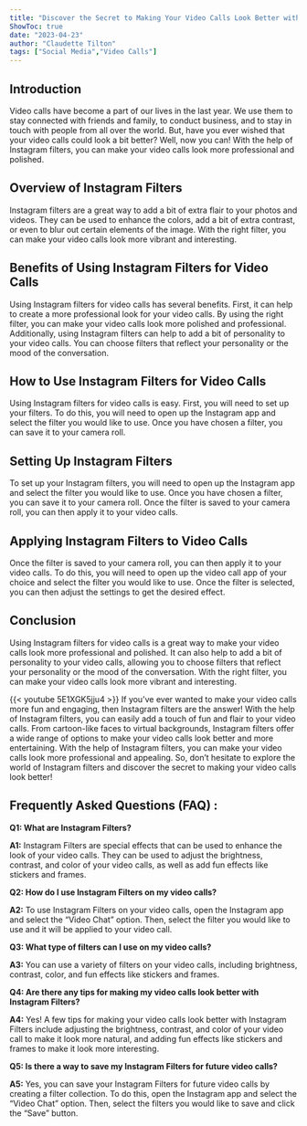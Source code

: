 ```yaml
---
title: "Discover the Secret to Making Your Video Calls Look Better with Instagram Filters!"
ShowToc: true 
date: "2023-04-23"
author: "Claudette Tilton" 
tags: ["Social Media","Video Calls"]
---
```

## Introduction

Video calls have become a part of our lives in the last year. We use them to stay connected with friends and family, to conduct business, and to stay in touch with people from all over the world. But, have you ever wished that your video calls could look a bit better? Well, now you can! With the help of Instagram filters, you can make your video calls look more professional and polished.

## Overview of Instagram Filters

Instagram filters are a great way to add a bit of extra flair to your photos and videos. They can be used to enhance the colors, add a bit of extra contrast, or even to blur out certain elements of the image. With the right filter, you can make your video calls look more vibrant and interesting.

## Benefits of Using Instagram Filters for Video Calls

Using Instagram filters for video calls has several benefits. First, it can help to create a more professional look for your video calls. By using the right filter, you can make your video calls look more polished and professional. Additionally, using Instagram filters can help to add a bit of personality to your video calls. You can choose filters that reflect your personality or the mood of the conversation.

## How to Use Instagram Filters for Video Calls

Using Instagram filters for video calls is easy. First, you will need to set up your filters. To do this, you will need to open up the Instagram app and select the filter you would like to use. Once you have chosen a filter, you can save it to your camera roll.

## Setting Up Instagram Filters

To set up your Instagram filters, you will need to open up the Instagram app and select the filter you would like to use. Once you have chosen a filter, you can save it to your camera roll. Once the filter is saved to your camera roll, you can then apply it to your video calls.

## Applying Instagram Filters to Video Calls

Once the filter is saved to your camera roll, you can then apply it to your video calls. To do this, you will need to open up the video call app of your choice and select the filter you would like to use. Once the filter is selected, you can then adjust the settings to get the desired effect.

## Conclusion

Using Instagram filters for video calls is a great way to make your video calls look more professional and polished. It can also help to add a bit of personality to your video calls, allowing you to choose filters that reflect your personality or the mood of the conversation. With the right filter, you can make your video calls look more vibrant and interesting.

{{< youtube 5E1XGK5jju4 >}} 
If you’ve ever wanted to make your video calls more fun and engaging, then Instagram filters are the answer! With the help of Instagram filters, you can easily add a touch of fun and flair to your video calls. From cartoon-like faces to virtual backgrounds, Instagram filters offer a wide range of options to make your video calls look better and more entertaining. With the help of Instagram filters, you can make your video calls look more professional and appealing. So, don’t hesitate to explore the world of Instagram filters and discover the secret to making your video calls look better!

## Frequently Asked Questions (FAQ) :
**Q1: What are Instagram Filters?**

**A1:** Instagram Filters are special effects that can be used to enhance the look of your video calls. They can be used to adjust the brightness, contrast, and color of your video calls, as well as add fun effects like stickers and frames.

**Q2: How do I use Instagram Filters on my video calls?**

**A2:** To use Instagram Filters on your video calls, open the Instagram app and select the “Video Chat” option. Then, select the filter you would like to use and it will be applied to your video call.

**Q3: What type of filters can I use on my video calls?**

**A3:** You can use a variety of filters on your video calls, including brightness, contrast, color, and fun effects like stickers and frames.

**Q4: Are there any tips for making my video calls look better with Instagram Filters?**

**A4:** Yes! A few tips for making your video calls look better with Instagram Filters include adjusting the brightness, contrast, and color of your video call to make it look more natural, and adding fun effects like stickers and frames to make it look more interesting.

**Q5: Is there a way to save my Instagram Filters for future video calls?**

**A5:** Yes, you can save your Instagram Filters for future video calls by creating a filter collection. To do this, open the Instagram app and select the “Video Chat” option. Then, select the filters you would like to save and click the “Save” button.


